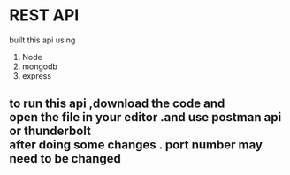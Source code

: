 <h1>REST API</h1>

<p> built this api using <ol>
  <li>Node</li>
  <li>mongodb</li>
  <li>express</li>

</ol></p>


<h2>to run this api ,download the code and <br> open the file in your editor .and use postman api or thunderbolt <br>after doing some changes . port number may need to be changed </h2>
